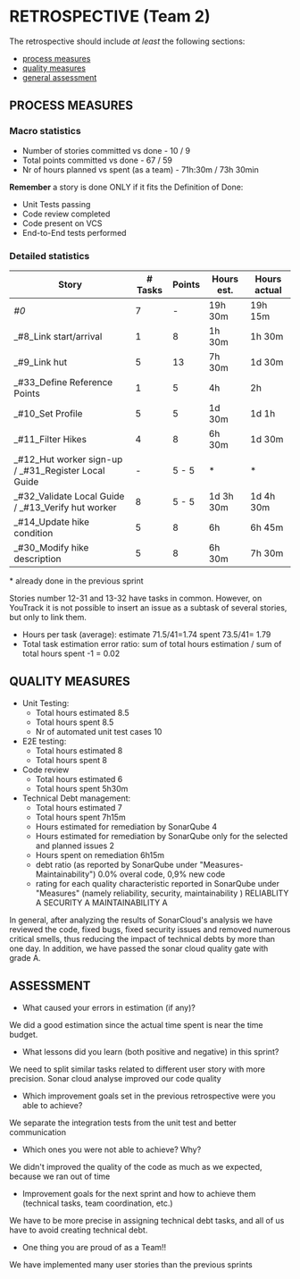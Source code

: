 RETROSPECTIVE (Team 2)
=====================================

The retrospective should include _at least_ the following
sections:

- [process measures](#process-measures)
- [quality measures](#quality-measures)
- [general assessment](#assessment)

## PROCESS MEASURES 

### Macro statistics

- Number of stories committed vs done - 10 / 9
- Total points committed vs done - 67 / 59 
- Nr of hours planned vs spent (as a team) -  71h:30m / 73h 30min

**Remember**  a story is done ONLY if it fits the Definition of Done:
 
- Unit Tests passing
- Code review completed
- Code present on VCS
- End-to-End tests performed

### Detailed statistics

| Story  | # Tasks | Points | Hours est. | Hours actual |
|--------|---------|--------|------------|--------------|
| _#0_              |  7       |    -   |      19h 30m      |       19h 15m       |
| _#8_Link start/arrival   | 1         |   8    |    1h 30m        |    1h 30m          |
| _#9_Link hut      |   5      |  13      |  7h 30m          |   1d 30m           |
| _#33_Define Reference Points    |     1    |   5     |   4h         |  2h            |
| _#10_Set Profile      |  5       |    5    |  1d 30m          | 1d 1h             |
| _#11_Filter Hikes      |  4       |    8    |    6h 30m        |      1d 30m        |
| _#12_Hut worker sign-up / _#31_Register Local Guide      |   -     |   5 - 5    |   *     |  *          |
| _#32_Validate Local Guide / _#13_Verify hut worker      | 8        |  5 - 5     |     1d 3h 30m       | 1d 4h 30m             |
| _#14_Update hike condition     |  5       |  8      | 6h          | 6h 45m             |
| _#30_Modify hike description      |    5     |  8      |  6h 30m  |  7h 30m       |

\* already done in the previous sprint

Stories number 12-31 and 13-32 have tasks in common. However, on YouTrack it is not possible to insert an issue as a subtask of several stories, but only to link them.


- Hours per task (average): estimate 71.5/41=1.74  spent 73.5/41= 1.79
- Total task estimation error ratio: sum of total hours estimation / sum of total hours spent -1 = 0.02

  
## QUALITY MEASURES 

- Unit Testing:
  - Total hours estimated 8.5
  - Total hours spent 8.5
  - Nr of automated unit test cases 10
- E2E testing:
  - Total hours estimated 8
  - Total hours spent 8
- Code review 
  - Total hours estimated 6
  - Total hours spent 5h30m
- Technical Debt management:
  - Total hours estimated 7
  - Total hours spent 7h15m
  - Hours estimated for remediation by SonarQube 4
  - Hours estimated for remediation by SonarQube only for the selected and planned issues 2
  - Hours spent on remediation 6h15m
  - debt ratio (as reported by SonarQube under "Measures-Maintainability") 0.0% overal code,  0,9% new code
  - rating for each quality characteristic reported in SonarQube under "Measures" (namely reliability, security, maintainability ) 
  RELIABLITY A SECURITY A MAINTAINABILITY A
  

In general, after analyzing the results of SonarCloud's analysis we have reviewed the code, fixed bugs, fixed security issues and removed numerous critical smells, thus reducing the impact of technical debts by more than one day.
In addition, we have passed the sonar cloud quality gate with grade A.


## ASSESSMENT

- What caused your errors in estimation (if any)?

 We did a good estimation since the actual time spent is near the time budget.

- What lessons did you learn (both positive and negative) in this sprint?

 We need to split similar tasks related to different user story with more precision. Sonar cloud analyse improved our code quality

- Which improvement goals set in the previous retrospective were you able to achieve? 

 We separate the integration tests from the unit test and better communication

- Which ones you were not able to achieve? Why?

 We didn't improved the quality of the code as much as we expected, because we ran out of time

- Improvement goals for the next sprint and how to achieve them (technical tasks, team coordination, etc.)

 We have to be more precise in assigning technical debt tasks, and all of us have to avoid creating technical debt.  

- One thing you are proud of as a Team!!

 We have implemented many user stories than the previous sprints
